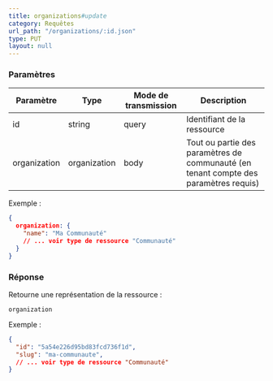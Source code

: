 ```yaml
---
title: organizations#update
category: Requêtes
url_path: "/organizations/:id.json"
type: PUT
layout: null
---
```


### Paramètres

| Paramètre    | **Type**     | Mode de transmission | Description                                                  |
| ------------ | ------------ | -------------------- | ------------------------------------------------------------ |
| id           | string       | query                | Identifiant de la ressource                                   |
| organization | organization | body                 | Tout ou partie des paramètres de communauté (en tenant compte des paramètres requis) |

Exemple :

```json
{
  organization: {
    "name": "Ma Communauté"
    // ... voir type de ressource "Communauté"
  }
}
```


### Réponse

Retourne une représentation de la ressource :

```
organization
```

Exemple :

```json
{
  "id": "5a54e226d95bd83fcd736f1d",
  "slug": "ma-communaute",
  // ... voir type de ressource "Communauté"
}
```
